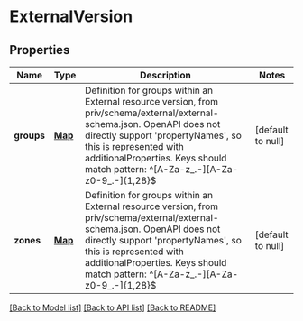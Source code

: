 # ExternalVersion
## Properties

| Name | Type | Description | Notes |
|------------ | ------------- | ------------- | -------------|
| **groups** | [**Map**](array.md) | Definition for groups within an External resource version, from priv/schema/external/external-schema.json. OpenAPI does not directly support &#39;propertyNames&#39;, so this is represented with additionalProperties. Keys should match pattern: ^[A-Za-z_.-][A-Za-z0-9_.-]{1,28}$ | [default to null] |
| **zones** | [**Map**](array.md) | Definition for groups within an External resource version, from priv/schema/external/external-schema.json. OpenAPI does not directly support &#39;propertyNames&#39;, so this is represented with additionalProperties. Keys should match pattern: ^[A-Za-z_.-][A-Za-z0-9_.-]{1,28}$ | [default to null] |

[[Back to Model list]](../README.md#documentation-for-models) [[Back to API list]](../README.md#documentation-for-api-endpoints) [[Back to README]](../README.md)

